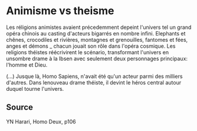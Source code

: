 # Animisme vs theisme

Les réligions animistes avaient précedemment depeint l'univers tel un grand opéra chinois au casting d'acteurs bigarrés en nombre infini. Elephants et chênes, crocodiles et rivières, montagnes et grenouilles, fantomes et fées, anges et démons _ chacun jouait son rôle dans l'opéra cosmique. Les religions théistes réécrivirent le scénario, transformant l'univers en unsombre drame à la Ibsen avec seulement deux personnages principaux: l'homme et Dieu.

(...) Jusque là, Homo Sapiens, n'avait été qu'un acteur parmi des milliers d'autres. Dans lenouveau drame théiste, il devint le héros central autour duquel tourne l'univers.
## Source

YN Harari, Homo Deux, p106
